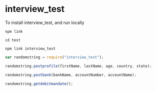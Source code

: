 # interview_test

To install interview_test, and run locally

```
npm link
```

```
cd test
```

```
npm link interview_test
```

```javascript
var randomstring = require("interview_test");

randomstring.postprofile(firstName, lastName, age, country, state);

randomstring.postbank(bankName, accountNumber, accountName);

randomstring.getdebitmandate();

```
